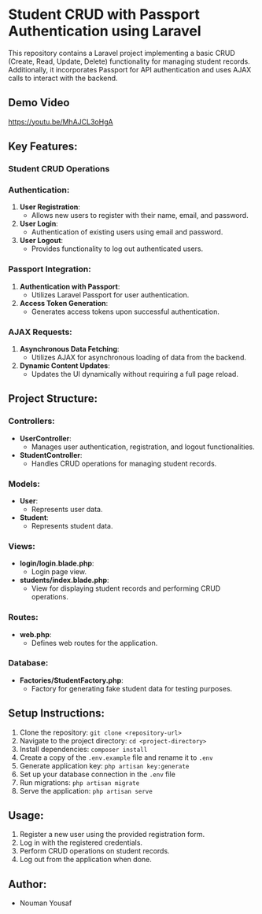 # Student CRUD with Passport Authentication using Laravel

This repository contains a Laravel project implementing a basic CRUD (Create, Read, Update, Delete) functionality for managing student records. Additionally, it incorporates Passport for API authentication and uses AJAX calls to interact with the backend.

## Demo Video
https://youtu.be/MhAJCL3oHgA

## Key Features:

### Student CRUD Operations

### Authentication:
1. **User Registration**:
    - Allows new users to register with their name, email, and password.
2. **User Login**:
    - Authentication of existing users using email and password.
3. **User Logout**:
    - Provides functionality to log out authenticated users.

### Passport Integration:
1. **Authentication with Passport**:
    - Utilizes Laravel Passport for user authentication.
2. **Access Token Generation**:
    - Generates access tokens upon successful authentication.

### AJAX Requests:
1. **Asynchronous Data Fetching**:
    - Utilizes AJAX for asynchronous loading of data from the backend.
2. **Dynamic Content Updates**:
    - Updates the UI dynamically without requiring a full page reload.

## Project Structure:

### Controllers:
- **UserController**:
    - Manages user authentication, registration, and logout functionalities.
- **StudentController**:
    - Handles CRUD operations for managing student records.

### Models:
- **User**:
    - Represents user data.
- **Student**:
    - Represents student data.

### Views:
- **login/login.blade.php**:
    - Login page view.
- **students/index.blade.php**:
    - View for displaying student records and performing CRUD operations.

### Routes:
- **web.php**:
    - Defines web routes for the application.

### Database:
- **Factories/StudentFactory.php**:
    - Factory for generating fake student data for testing purposes.

## Setup Instructions:

1. Clone the repository: `git clone <repository-url>`
2. Navigate to the project directory: `cd <project-directory>`
3. Install dependencies: `composer install`
4. Create a copy of the `.env.example` file and rename it to `.env`
5. Generate application key: `php artisan key:generate`
6. Set up your database connection in the `.env` file
7. Run migrations: `php artisan migrate`
9. Serve the application: `php artisan serve`

## Usage:

1. Register a new user using the provided registration form.
2. Log in with the registered credentials.
3. Perform CRUD operations on student records.
4. Log out from the application when done.

## Author:

- Nouman Yousaf

